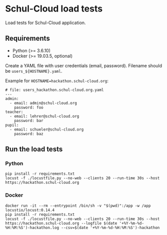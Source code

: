# Schul-Cloud load tests

Load tests for Schul-Cloud application.

## Requirements

- Python (>= 3.6.10)
- Docker (>= 19.03.5, optional)

Create a YAML file with user credentials (email, password). Filename should be `users_${HOSTNAME}.yaml`.

Example for `HOSTNAME=hackathon.schul-cloud.org`:
```
# file: users_hackathon.schul-cloud.org.yaml
---
admin:
  - email: admin@schul-cloud.org
    password: foo
teacher:
  - email: lehrer@schul-cloud.org
    password: bar
pupil:
  - email: schueler@schul-cloud.org
    password: baz
```

## Run the load tests

### Python

```
pip install -r requirements.txt
locust -f ./locustfile.py --no-web --clients 20 --run-time 30s --host https://hackathon.schul-cloud.org
```

### Docker

```
docker run -it --rm --entrypoint /bin/sh -v "$(pwd)":/app -w /app locustio/locust:0.14.4
pip install -r requirements.txt
locust -f ./locustfile.py --no-web --clients 20 --run-time 30s --host https://hackathon.schul-cloud.org --logfile $(date '+%Y-%m-%d-%H:%M:%S')-hackathon.log --csv=$(date '+%Y-%m-%d-%H:%M:%S')-hackathon
```
